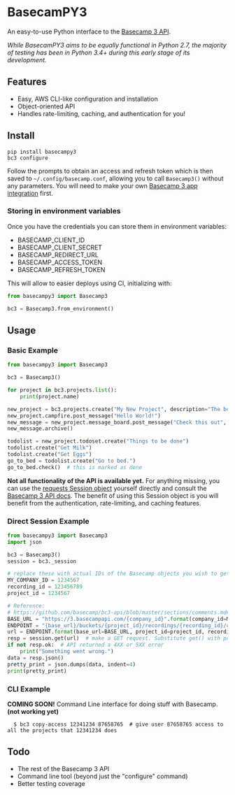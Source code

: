 # BasecamPY3
An easy-to-use Python interface to the [Basecamp 3 API](https://github.com/basecamp/bc3-api).

*While BasecamPY3 aims to be equally functional in Python 2.7, the majority of testing has been in Python 3.4+ during 
this early stage of its development.*

## Features
  - Easy, AWS CLI-like configuration and installation
  - Object-oriented API
  - Handles rate-limiting, caching, and authentication for you!

## Install
```
pip install basecampy3
bc3 configure
```
Follow the prompts to obtain an access and refresh token which is then saved to `~/.config/basecamp.conf`, allowing you 
to call `Basecamp3()` without any parameters. You will need to make your own 
[Basecamp 3 app integration](https://launchpad.37signals.com/integrations) first.

### Storing in environment variables
Once you have the credentials you can store them in environment variables:

* BASECAMP_CLIENT_ID
* BASECAMP_CLIENT_SECRET
* BASECAMP_REDIRECT_URL
* BASECAMP_ACCESS_TOKEN
* BASECAMP_REFRESH_TOKEN

This will allow to easier deploys using CI, initializing with:

```py
from basecampy3 import Basecamp3

bc3 = Basecamp3.from_environment()
```

## Usage
### Basic Example
```py
from basecampy3 import Basecamp3

bc3 = Basecamp3()

for project in bc3.projects.list():
    print(project.name)

new_project = bc3.projects.create("My New Project", description="The best project ever made.")
new_project.campfire.post_message("Hello World!")
new_message = new_project.message_board.post_message("Check this out", content="This is a new message thread start.")
new_message.archive()

todolist = new_project.todoset.create("Things to be done")
todolist.create("Get Milk")
todolist.create("Get Eggs")
go_to_bed = todolist.create("Go to bed.")
go_to_bed.check()  # this is marked as done
```

**Not all functionality of the API is available yet.** For anything missing, you can use the 
[requests Session object](https://requests.readthedocs.io/en/master/user/advanced/#session-objects) yourself directly 
and consult the [Basecamp 3 API docs](https://github.com/basecamp/bc3-api/tree/master/sections). The benefit of using 
this Session object is you will benefit from the authentication, rate-limiting, and caching features.

### Direct Session Example
```py
from basecampy3 import Basecamp3
import json

bc3 = Basecamp3()
session = bc3._session

# replace these with actual IDs of the Basecamp objects you wish to get
MY_COMPANY_ID = 1234567
recording_id = 123456789
project_id = 1234567

# Reference:
# https://github.com/basecamp/bc3-api/blob/master/sections/comments.md#get-comments
BASE_URL = "https://3.basecampapi.com/{company_id}".format(company_id=MY_COMPANY_ID)  # base of all API requests
ENDPOINT = "{base_url}/buckets/{project_id}/recordings/{recording_id}/comments.json"  # get comments endpoint
url = ENDPOINT.format(base_url=BASE_URL, project_id=project_id, recording_id=recording_id)
resp = session.get(url)  # make a GET request. Substitute get() with post() or put() or delete() as needed
if not resp.ok:  # API returned a 4XX or 5XX error
    print("Something went wrong.")
data = resp.json()
pretty_print = json.dumps(data, indent=4)
print(pretty_print)
```

### CLI Example
**COMING SOON!**
Command Line interface for doing stuff with Basecamp.
**(not working yet)**
```
  $ bc3 copy-access 12341234 87658765  # give user 87658765 access to all the projects that 12341234 does
```

## Todo
  - The rest of the Basecamp 3 API
  - Command line tool (beyond just the "configure" command)
  - Better testing coverage
